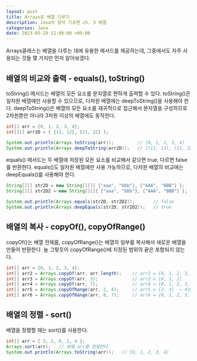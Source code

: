 ```yaml
---
layout: post
title: Arrays로 배열 다루기
description: Java의 정석 기초편 ch. 5 배열
categories: Java
date: 2023-05-29 12:09:00 +09:00
---
```

Arrays클래스는 배열을 다루는 데에 유용한 메서드를 제공하는데, 그중에서도 자주 사용되는 것들 몇 가지만 먼저 알아보겠다.

## 배열의 비교와 출력 - equals(), toString()

toString() 메서드는 배열의 모든 요소를 문자열로 편하게 출력할 수 있다. toString()은 일차원 배열에만 사용할 수 있으므로, 다차원 배열에는 deepToString()을 사용해야 한다. deepToString()은 배열의 모든 요소를 재귀적으로 접근해서 문자열을 구성하므로 2차원뿐만 아니라 3차원 이상의 배열에도 동작한다. 

```java
int[] arr = {0, 1, 2, 3, 4};
int[][] arr2D = { {11, 12}, {21, 22} };

System.out.println(Arrays.toString(arr));         // [0, 1, 2, 3, 4]
System.out.println(Arrays.deepToString(arr2D));   // [[11, 12], [21, 22]]
```

equals() 메서드는 두 배열에 저장된 모든 요소를 비교해서 같으면 true, 다르면 false를 반환한다. equals()도 일차원 배열에만 사용 가능하므로, 다차원 배열의 비교에는 deepEquals()를 사용해야 한다.

```java
String[][] str2D = new String[][]{ {"aaa", "bbb"}, {"AAA", "BBB"} };
String[][] str2D2 = new String[][]{ {"aaa", "bbb"}, {"AAA", "BBB"} };

System.out.println(Arrays.equals(str2D, str2D2));       // false
System.out.println(Arrays.deepEquals(str2D, str2D2));   // true
```


## 배열의 복사 - copyOf(), copyOfRange()

copyOf()는 배열 전체를, copyOfRange()는 배열의 일부를 복사해서 새로운 배열을 만들어 반환한다. 늘 그렇듯이 copyOfRange()에 지정된 범위의 끝은 포함되지 않는다.

```java
int[] arr = {0, 1, 2, 3, 4};
int[] arr2 = Arrays.copyOf(arr, arr.length);    // arr2 = [0, 1, 2, 3, 4]
int[] arr3 = Arrays.copyOf(arr, 3);             // arr3 = [0, 1, 2]
int[] arr4 = Arrays.copyOf(arr, 7);             // arr4 = [0, 1, 2, 3, 4, 0, 0]
int[] arr5 = Arrays.copyOfRange(arr, 2, 4);     // arr5 = [2, 3]  ← 4는 불포함
int[] arr6 = Arrays.copyOfRange(arr, 0, 7);     // arr6 = [0, 1, 2, 3, 4, 0, 0]
```


## 배열의 정렬 - sort()

배열을 정렬할 때는 sort()를 사용한다.

```java
int[] arr = { 3, 2, 0, 1, 4 };
Arrays.sort(arr);   // 배열 arr를 정렬한다.
System.out.println(Arrays.toString(arr));   // [0, 1, 2, 3, 4]
```
